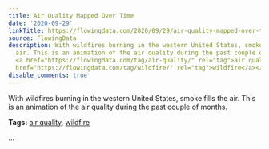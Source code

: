 ```yaml
---
title: Air Quality Mapped Over Time
date: '2020-09-29'
linkTitle: https://flowingdata.com/2020/09/29/air-quality-mapped-over-time/
source: FlowingData
description: With wildfires burning in the western United States, smoke fills the
  air. This is an animation of the air quality during the past couple of months.<p><strong>Tags:</strong>
  <a href="https://flowingdata.com/tag/air-quality/" rel="tag">air quality</a>, <a
  href="https://flowingdata.com/tag/wildfire/" rel="tag">wildfire</a></p> ...
disable_comments: true
---
```

With wildfires burning in the western United States, smoke fills the air. This is an animation of the air quality during the past couple of months.<p><strong>Tags:</strong> <a href="https://flowingdata.com/tag/air-quality/" rel="tag">air quality</a>, <a href="https://flowingdata.com/tag/wildfire/" rel="tag">wildfire</a></p> ...